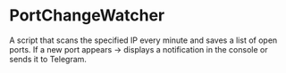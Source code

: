 # PortChangeWatcher
A script that scans the specified IP every minute and saves a list of open ports.  If a new port appears → displays a notification in the console or sends it to Telegram.
